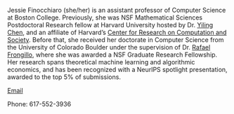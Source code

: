 Jessie Finocchiaro (she/her) is an assistant professor of Computer Science at Boston College. Previously, she was NSF Mathematical Sciences Postdoctoral Research fellow at Harvard University hosted by Dr. [Yiling Chen](yiling.seas.harvard.edu), and an affiliate of Harvard’s [Center for Research on Computation and Society](crcs.seas.harvard.edu). Before that, she received her doctorate in Computer Science from the University of Colorado Boulder under the supervision of Dr. [Rafael Frongillo](https://raf.prof), where she was awarded a NSF Graduate Research Fellowship. Her research spans theoretical machine learning and algorithmic economics, and has been recognized with a NeurIPS spotlight presentation, awarded to the top 5% of submissions.

[Email](mailto:finocch@bc.edu)

Phone: 617-552-3936